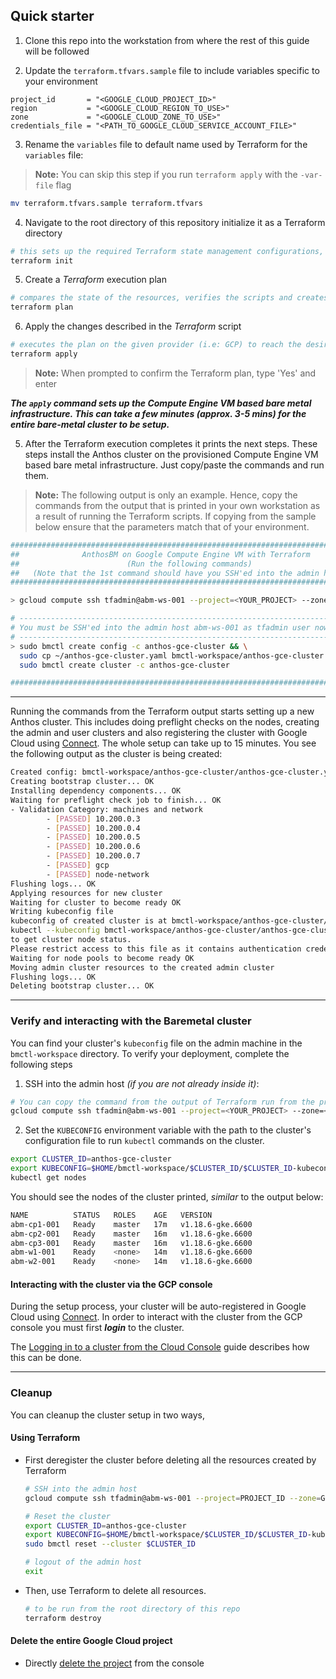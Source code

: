 ## Quick starter

1. Clone this repo into the workstation from where the rest of this guide will be followed

2. Update the `terraform.tfvars.sample` file to include variables specific to your environment
```
project_id       = "<GOOGLE_CLOUD_PROJECT_ID>"
region           = "<GOOGLE_CLOUD_REGION_TO_USE>"
zone             = "<GOOGLE_CLOUD_ZONE_TO_USE>"
credentials_file = "<PATH_TO_GOOGLE_CLOUD_SERVICE_ACCOUNT_FILE>"
```

3. Rename the `variables` file to default name used by Terraform for the `variables` file:
> **Note:** You can skip this step if you run `terraform apply` with the `-var-file` flag
```sh
mv terraform.tfvars.sample terraform.tfvars
```

4. Navigate to the root directory of this repository initialize it as a Terraform directory
```sh
# this sets up the required Terraform state management configurations, similar to 'git init'
terraform init
```

5. Create a _Terraform_ execution plan
```sh
# compares the state of the resources, verifies the scripts and creates an execution plan
terraform plan
```

6. Apply the changes described in the _Terraform_ script
```sh
# executes the plan on the given provider (i.e: GCP) to reach the desired state of resources
terraform apply
```
> **Note:** When prompted to confirm the Terraform plan, type 'Yes' and enter

***The `apply` command sets up the Compute Engine VM based bare metal infrastructure. This can take a few minutes (approx. 3-5 mins) for the entire bare-metal cluster to be setup.***

5. After the Terraform execution completes it prints the next steps. These steps install the Anthos cluster on the provisioned Compute Engine VM based bare metal infrastructure. Just copy/paste the commands and run them.

> **Note:** The following output is only an example. Hence, copy the commands from the output that is printed in your own workstation as a result of running the Terraform scripts. If copying from the sample below ensure that the parameters match that of your environment.

```sh
################################################################################
##              AnthosBM on Google Compute Engine VM with Terraform           ##
##                        (Run the following commands)                        ##
##   (Note that the 1st command should have you SSH'ed into the admin host)   ##
################################################################################

> gcloud compute ssh tfadmin@abm-ws-001 --project=<YOUR_PROJECT> --zone=<YOUR_ZONE>

# ------------------------------------------------------------------------------
# You must be SSH'ed into the admin host abm-ws-001 as tfadmin user now
# ------------------------------------------------------------------------------
> sudo bmctl create config -c anthos-gce-cluster && \
  sudo cp ~/anthos-gce-cluster.yaml bmctl-workspace/anthos-gce-cluster && \
  sudo bmctl create cluster -c anthos-gce-cluster

################################################################################
```
---

Running the commands from the Terraform output starts setting up a new Anthos cluster. This includes doing preflight checks on the nodes, creating the admin and user clusters and also registering the cluster with Google Cloud using [Connect](https://cloud.google.com/anthos/multicluster-management/connect/overview). The whole setup can take up to 15 minutes. You see the following output as the cluster is being created:

```sh
Created config: bmctl-workspace/anthos-gce-cluster/anthos-gce-cluster.yaml
Creating bootstrap cluster... OK
Installing dependency components... OK
Waiting for preflight check job to finish... OK
- Validation Category: machines and network
        - [PASSED] 10.200.0.3
        - [PASSED] 10.200.0.4
        - [PASSED] 10.200.0.5
        - [PASSED] 10.200.0.6
        - [PASSED] 10.200.0.7
        - [PASSED] gcp
        - [PASSED] node-network
Flushing logs... OK
Applying resources for new cluster
Waiting for cluster to become ready OK
Writing kubeconfig file
kubeconfig of created cluster is at bmctl-workspace/anthos-gce-cluster/anthos-gce-cluster-kubeconfig, please run
kubectl --kubeconfig bmctl-workspace/anthos-gce-cluster/anthos-gce-cluster-kubeconfig get nodes
to get cluster node status.
Please restrict access to this file as it contains authentication credentials of your cluster.
Waiting for node pools to become ready OK
Moving admin cluster resources to the created admin cluster
Flushing logs... OK
Deleting bootstrap cluster... OK
```

---
### Verify and interacting with the Baremetal cluster

You can find your cluster's `kubeconfig` file on the admin machine in the `bmctl-workspace` directory. To verify your deployment, complete the following steps

1. SSH into the admin host _(if you are not already inside it)_:
```sh
# You can copy the command from the output of Terraform run from the previous step
gcloud compute ssh tfadmin@abm-ws-001 --project=<YOUR_PROJECT> --zone=<YOUR_ZONE>
```

2. Set the `KUBECONFIG` environment variable with the path to the cluster's configuration file to run `kubectl` commands on the cluster.
```sh
export CLUSTER_ID=anthos-gce-cluster
export KUBECONFIG=$HOME/bmctl-workspace/$CLUSTER_ID/$CLUSTER_ID-kubeconfig
kubectl get nodes
```

You should see the nodes of the cluster printed, _similar_ to the output below:
```sh
NAME          STATUS   ROLES    AGE   VERSION
abm-cp1-001   Ready    master   17m   v1.18.6-gke.6600
abm-cp2-001   Ready    master   16m   v1.18.6-gke.6600
abm-cp3-001   Ready    master   16m   v1.18.6-gke.6600
abm-w1-001    Ready    <none>   14m   v1.18.6-gke.6600
abm-w2-001    Ready    <none>   14m   v1.18.6-gke.6600
```

#### Interacting with the cluster via the GCP console

During the setup process, your cluster will be auto-registered in Google Cloud using [Connect](https://cloud.google.com/anthos/multicluster-management/connect/overview). In order to interact with the cluster from the GCP console you must first ***login*** to the cluster.

The [Logging in to a cluster from the Cloud Console](https://cloud.google.com/anthos/multicluster-management/console/logging-in/) guide describes how this can be done.

---
### Cleanup

You can cleanup the cluster setup in two ways,

#### Using Terraform

- First deregister the cluster before deleting all the resources created by Terraform
  ```sh
  # SSH into the admin host
  gcloud compute ssh tfadmin@abm-ws-001 --project=PROJECT_ID --zone=GOOGLE_CLOUD_ZONE

  # Reset the cluster
  export CLUSTER_ID=anthos-gce-cluster
  export KUBECONFIG=$HOME/bmctl-workspace/$CLUSTER_ID/$CLUSTER_ID-kubeconfig
  sudo bmctl reset --cluster $CLUSTER_ID

  # logout of the admin host
  exit
  ```

- Then, use Terraform to delete all resources.
  ```sh
  # to be run from the root directory of this repo
  terraform destroy
  ```

#### Delete the entire Google Cloud project
- Directly [delete the project](https://console.cloud.google.com/cloud-resource-manager) from the console
